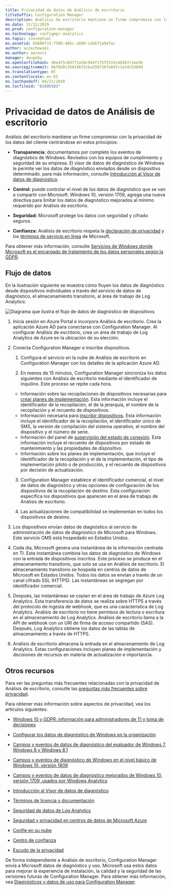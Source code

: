 ```yaml
---
title: Privacidad de datos de Análisis de escritorio
titleSuffix: Configuration Manager
description: Análisis de escritorio mantiene un firme compromiso con la privacidad de los datos del cliente
ms.date: 12/12/2019
ms.prod: configuration-manager
ms.technology: configmgr-analytics
ms.topic: conceptual
ms.assetid: b5606f15-f589-485c-a599-cdabf1a9e7ac
author: aczechowski
ms.author: aaroncz
manager: dougeby
ms.openlocfilehash: d6eaf5c8d7f1a58c944f175f2515c49267c1ee36
ms.sourcegitcommit: bbf820c35414bf2cba356f30fe047c1a34c5384d
ms.translationtype: HT
ms.contentlocale: es-ES
ms.lasthandoff: 04/21/2020
ms.locfileid: "81695583"
---
```

# <a name="desktop-analytics-data-privacy"></a>Privacidad de datos de Análisis de escritorio

Análisis del escritorio mantiene un firme compromiso con la privacidad de los datos del cliente centrándose en estos principios:

- **Transparencia**: documentamos por completo los eventos de diagnóstico de Windows. Revíselos con los equipos de cumplimiento y seguridad de su empresa. El visor de datos de diagnóstico de Windows le permite ver los datos de diagnóstico enviados desde un dispositivo determinado. para más información, consulte [Introducción al Visor de datos de diagnóstico](https://docs.microsoft.com/windows/configuration/diagnostic-data-viewer-overview).  

- **Control:** puede controlar el nivel de los datos de diagnóstico que se van a compartir con Microsoft. Windows 10, versión 1709, agrega una nueva directiva para limitar los datos de diagnóstico mejorados al mínimo requerido por Análisis de escritorio.  

- **Seguridad:** Microsoft protege los datos con seguridad y cifrado seguros.  

- **Confianza:** Análisis de escritorio respeta la [declaración de privacidad](https://privacy.microsoft.com/privacystatement) y los [términos de servicio en línea](https://www.microsoftvolumelicensing.com/DocumentSearch.aspx?Mode=3&DocumentTypeId=46) de Microsoft.  

Para obtener más información, consulte [Servicios de Windows donde Microsoft es el encargado de tratamiento de los datos personales según la GDPR](https://docs.microsoft.com/windows/privacy/gdpr-it-guidance#windows-services-where-microsoft-is-the-processor-under-the-gdpr).<!-- 5353168 -->

## <a name="data-flow"></a>Flujo de datos

En la ilustración siguiente se muestra cómo fluyen los datos de diagnóstico desde dispositivos individuales a través del servicio de datos de diagnóstico, el almacenamiento transitorio, al área de trabajo de Log Analytics:

![Diagrama que ilustra el flujo de datos de diagnóstico de dispositivos](media/da-data-flow.png)

1. Inicia sesión en Azure Portal e incorpora Análisis de escritorio. Crea la aplicación Azure AD para conectarse con Configuration Manager. Al configurar Análisis de escritorio, crea un área de trabajo de Log Analytics de Azure en la ubicación de su elección.  

2. Conecta Configuration Manager e inscribe dispositivos.  

    1. Configura el servicio en la nube de Análisis de escritorio en Configuration Manager con los detalles de la aplicación Azure AD.  

    2. En menos de 15 minutos, Configuration Manager sincroniza los datos siguientes con Análisis de escritorio mediante el identificador de inquilino. Este proceso se repite cada hora.

      - Información sobre las recopilaciones de dispositivos necesarias para [crear planes de implementación](create-deployment-plans.md). Esta información incluye el identificador de la recopilación, el de la jerarquía, el nombre de la recopilación y el recuento de dispositivos. 
      - Información necesaria para [inscribir dispositivos](enroll-devices.md). Esta información incluye el identificador de la recopilación, el identificador único de SMS, la versión de compilación del sistema operativo, el nombre del dispositivo y el número de serie.
      - Información del panel de [supervisión del estado de conexión](monitor-connection-health.md). Esta información incluye el recuento de dispositivos por estado de mantenimiento y las propiedades de dispositivo.
      - Información sobre los planes de implementación, que incluye el identificador de la recopilación y el de la implementación, el tipo de implementación piloto o de producción, y el recuento de dispositivos por decisión de actualización.

    3. Configuration Manager establece el identificador comercial, el nivel de datos de diagnóstico y otras opciones de configuración de los dispositivos de la recopilación de destino. Esta configuración especifica los dispositivos que aparecen en el área de trabajo de Análisis de escritorio.  

    4. Las actualizaciones de compatibilidad se implementan en todos los dispositivos de destino.  

3. Los dispositivos envían datos de diagnóstico al servicio de administración de datos de diagnóstico de Microsoft para Windows. Este servicio OMS está hospedado en Estados Unidos.  

4. Cada día, Microsoft genera una instantánea de la información centrada en TI. Esta instantánea combina los datos de diagnóstico de Windows con la entrada de dispositivos inscritos. Este proceso se produce en el almacenamiento transitorio, que solo se usa en Análisis de escritorio. El almacenamiento transitorio se hospeda en centros de datos de Microsoft en Estados Unidos. Todos los datos se envían a través de un canal cifrado SSL (HTTPS). Las instantáneas se segregan por identificador comercial.  

5. Después, las instantáneas se copian en el área de trabajo de Azure Log Analytics. Esta transferencia de datos se realiza sobre HTTPS a través del protocolo de ingesta de webhook, que es una característica de Log Analytics. Análisis de escritorio no tiene permisos de lectura o escritura en el almacenamiento de Log Analytics. Análisis de escritorio llama a la API de webhook con un URI de firma de acceso compartido (SAS). Después, Log Analytics obtiene los datos de las tablas de almacenamiento a través de HTTPS.

6. Análisis de escritorio almacena la entrada en el almacenamiento de Log Analytics. Estas configuraciones incluyen planes de implementación y decisiones de recursos en materia de actualización e importancia.  

## <a name="other-resources"></a>Otros recursos

Para ver las preguntas más frecuentes relacionadas con la privacidad de Análisis de escritorio, consulte las [preguntas más frecuentes sobre privacidad](faq.md#privacy).

Para obtener más información sobre aspectos de privacidad, vea los artículos siguientes:

- [Windows 10 y GDPR: información para administradores de TI y toma de decisiones](https://docs.microsoft.com/windows/privacy/gdpr-it-guidance)  

- [Configurar los datos de diagnóstico de Windows en la organización](https://docs.microsoft.com/windows/privacy/configure-windows-diagnostic-data-in-your-organization)  

- [Campos y eventos de datos de diagnóstico del evaluador de Windows 7, Windows 8 y Windows 8.1](https://docs.microsoft.com/previous-versions/windows/it-pro/windows-8.1-and-8/appraiser-diagnostic-data-events-and-fields)  

- [Campos y eventos de diagnóstico de Windows en el nivel básico de Windows 10, versión 1809](https://docs.microsoft.com/windows/privacy/basic-level-windows-diagnostic-events-and-fields-1809)  

- [Campos y eventos de datos de diagnóstico mejorados de Windows 10, versión 1709, usados por Windows Analytics](https://docs.microsoft.com/windows/privacy/enhanced-diagnostic-data-windows-analytics-events-and-fields)  

- [Introducción al Visor de datos de diagnóstico](https://docs.microsoft.com/windows/privacy/diagnostic-data-viewer-overview)  

- [Términos de licencia y documentación](https://www.microsoftvolumelicensing.com/DocumentSearch.aspx?Mode=3&DocumentTypeId=31)  

- [Seguridad de datos de Log Analytics](https://docs.microsoft.com/azure/azure-monitor/platform/data-security)

- [Seguridad y privacidad en centros de datos de Microsoft Azure](https://azure.microsoft.com/global-infrastructure/)  

- [Confíe en su nube](https://azure.microsoft.com/overview/trusted-cloud/)  

- [Centro de confianza](https://www.microsoft.com/trustcenter)  

- [Escudo de la privacidad](https://www.privacyshield.gov/)  

De forma independiente a Análisis de escritorio, Configuration Manager envía a Microsoft datos de diagnóstico y uso. Microsoft usa estos datos para mejorar la experiencia de instalación, la calidad y la seguridad de las versiones futuras de Configuration Manager. Para obtener más información, vea [Diagnósticos y datos de uso para Configuration Manager](../core/plan-design/diagnostics/diagnostics-and-usage-data.md).
